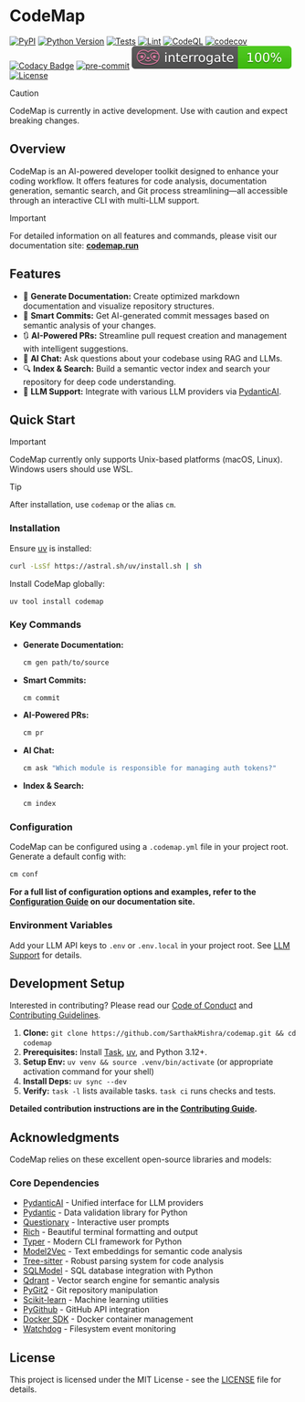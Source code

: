 # CodeMap

[![PyPI](https://img.shields.io/pypi/v/codemap)](https://pypi.org/project/codemap/)
[![Python Version](https://img.shields.io/badge/python-3.12-blue.svg)](https://www.python.org/)
[![Tests](https://github.com/SarthakMishra/codemap/actions/workflows/tests.yml/badge.svg)](https://github.com/SarthakMishra/code-map/actions/workflows/tests.yml)
[![Lint](https://github.com/SarthakMishra/codemap/actions/workflows/lint.yml/badge.svg)](https://github.com/SarthakMishra/codemap/actions/workflows/lint.yml)
[![CodeQL](https://github.com/SarthakMishra/codemap/actions/workflows/github-code-scanning/codeql/badge.svg)](https://github.com/SarthakMishra/codemap/actions/workflows/github-code-scanning/codeql)
[![codecov](https://codecov.io/gh/SarthakMishra/codemap/branch/main/graph/badge.svg)](https://codecov.io/gh/SarthakMishra/codemap)
[![Codacy Badge](https://app.codacy.com/project/badge/Grade/95d85720e3a14494abf27b5d2070d92f)](https://app.codacy.com/gh/SarthakMishra/codemap/dashboard?utm_source=gh&utm_medium=referral&utm_content=&utm_campaign=Badge_grade)
[![pre-commit](https://img.shields.io/badge/pre--commit-enabled-brightgreen?logo=pre-commit&logoColor=white)](https://github.com/pre-commit/pre-commit)
[![Interrogate](docs/assets/interrogate_badge.svg)](https://interrogate.readthedocs.io/en/latest/)
[![License](https://img.shields.io/badge/license-MIT-green.svg)](LICENSE)

> [!Caution]
> CodeMap is currently in active development. Use with caution and expect breaking changes.

## Overview

CodeMap is an AI-powered developer toolkit designed to enhance your coding workflow. It offers features for code analysis, documentation generation, semantic search, and Git process streamlining—all accessible through an interactive CLI with multi-LLM support.

> [!Important]
> For detailed information on all features and commands, please visit our documentation site: **[codemap.run](https://codemap.run)**

## Features

- 📄 **Generate Documentation:** Create optimized markdown documentation and visualize repository structures.
- 📝 **Smart Commits:** Get AI-generated commit messages based on semantic analysis of your changes.
- 🔃 **AI-Powered PRs:** Streamline pull request creation and management with intelligent suggestions.
- 💬 **AI Chat:** Ask questions about your codebase using RAG and LLMs.
- 🔍 **Index & Search:** Build a semantic vector index and search your repository for deep code understanding.
- 🤖 **LLM Support:** Integrate with various LLM providers via [PydanticAI](https://ai.pydantic.dev/models/).

## Quick Start

> [!Important]
> CodeMap currently only supports Unix-based platforms (macOS, Linux). Windows users should use WSL.

> [!Tip]
> After installation, use `codemap` or the alias `cm`.

### Installation

Ensure [uv](https://docs.astral.sh/uv/getting-started/installation/) is installed:
```bash
curl -LsSf https://astral.sh/uv/install.sh | sh
```

Install CodeMap globally:
```bash
uv tool install codemap
```

### Key Commands

- **Generate Documentation:**
  ```bash
  cm gen path/to/source
  ```
- **Smart Commits:**
  ```bash
  cm commit
  ```
- **AI-Powered PRs:**
  ```bash
  cm pr
  ```
- **AI Chat:**
  ```bash
  cm ask "Which module is responsible for managing auth tokens?"
  ```
- **Index & Search:**
  ```bash
  cm index
  ```

### Configuration

CodeMap can be configured using a `.codemap.yml` file in your project root. Generate a default config with:
```bash
cm conf
```

**For a full list of configuration options and examples, refer to the [Configuration Guide](https://codemap.run/usage/configuration/) on our documentation site.**

### Environment Variables

Add your LLM API keys to `.env` or `.env.local` in your project root. See [LLM Support](https://codemap.run/usage/llm-support/) for details.

## Development Setup

Interested in contributing? Please read our [Code of Conduct](.github/CODE_OF_CONDUCT.md) and [Contributing Guidelines](.github/CONTRIBUTING.md).

1.  **Clone:** `git clone https://github.com/SarthakMishra/codemap.git && cd codemap`
2.  **Prerequisites:** Install [Task](https://taskfile.dev/installation/), [uv](https://github.com/astral-sh/uv#installation), and Python 3.12+.
3.  **Setup Env:** `uv venv && source .venv/bin/activate` (or appropriate activation command for your shell)
4.  **Install Deps:** `uv sync --dev`
5.  **Verify:** `task -l` lists available tasks. `task ci` runs checks and tests.

**Detailed contribution instructions are in the [Contributing Guide](https://codemap.run/contributing/guidelines/).**

## Acknowledgments

CodeMap relies on these excellent open-source libraries and models:

### Core Dependencies
* [PydanticAI](https://ai.pydantic.dev/) - Unified interface for LLM providers
* [Pydantic](https://docs.pydantic.dev/latest/) - Data validation library for Python
* [Questionary](https://github.com/tmbo/questionary) - Interactive user prompts
* [Rich](https://rich.readthedocs.io/) - Beautiful terminal formatting and output
* [Typer](https://typer.tiangolo.com/) - Modern CLI framework for Python
* [Model2Vec](https://github.com/MinishLab/model2vec) - Text embeddings for semantic code analysis
* [Tree-sitter](https://tree-sitter.github.io/tree-sitter/) - Robust parsing system for code analysis
* [SQLModel](https://sqlmodel.tiangolo.com/) - SQL database integration with Python
* [Qdrant](https://qdrant.tech/) - Vector search engine for semantic analysis
* [PyGit2](https://www.pygit2.org/) - Git repository manipulation
* [Scikit-learn](https://scikit-learn.org/) - Machine learning utilities
* [PyGithub](https://pygithub.readthedocs.io/) - GitHub API integration
* [Docker SDK](https://docker-py.readthedocs.io/) - Docker container management
* [Watchdog](https://python-watchdog.readthedocs.io/) - Filesystem event monitoring

## License

This project is licensed under the MIT License - see the [LICENSE](./LICENSE) file for details.
